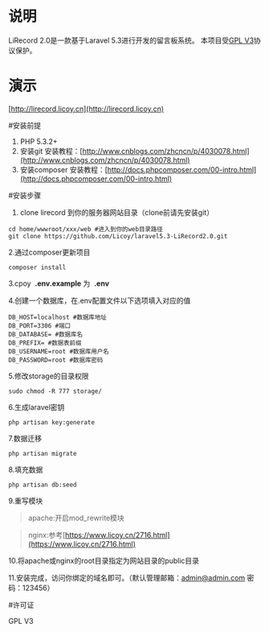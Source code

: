 # 说明
LiRecord 2.0是一款基于Laravel 5.3进行开发的留言板系统。
本项目受[GPL V3](http://www.gnu.org/licenses/gpl-3.0.html)协议保护。

# 演示
[http://lirecord.licoy.cn](http://lirecord.licoy.cn)

#安装前提
1. PHP 5.3.2+
1. 安装git
    安装教程：[http://www.cnblogs.com/zhcncn/p/4030078.html](http://www.cnblogs.com/zhcncn/p/4030078.html)
2. 安装composer
    安装教程：[http://docs.phpcomposer.com/00-intro.html](http://docs.phpcomposer.com/00-intro.html)

#安装步骤
1. clone lirecord 到你的服务器网站目录（clone前请先安装git）

```
cd home/wwwroot/xxx/web #进入到你的web目录路径
git clone https://github.com/Licoy/laravel5.3-LiRecord2.0.git
```

2.通过composer更新项目
```
composer install
```

3.cpoy  **.env.example**  为  **.env** 

4.创建一个数据库，在.env配置文件以下选项填入对应的值
```
DB_HOST=localhost #数据库地址
DB_PORT=3306 #端口
DB_DATABASE= #数据库名
DB_PREFIX= #数据表前缀
DB_USERNAME=root #数据库用户名
DB_PASSWORD=root #数据库密码
```

5.修改storage的目录权限
```
sudo chmod -R 777 storage/
```

6.生成laravel密钥
```
php artisan key:generate
```

7.数据迁移
```
php artisan migrate
```

8.填充数据
```
php artisan db:seed
```

9.重写模块
> apache:开启mod_rewrite模块

> nginx:参考[https://www.licoy.cn/2716.html](https://www.licoy.cn/2716.html)


10.将apache或nginx的root目录指定为网站目录的public目录


11.安装完成，访问你绑定的域名即可。（默认管理邮箱：admin@admin.com 密码：123456）

#许可证

GPL V3
